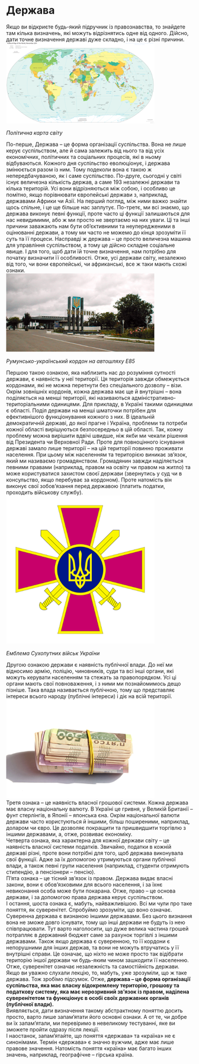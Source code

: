 # Держава
<div class="space">       
Якщо ви відкриєте будь-який підручник із правознавства, то знайдете там кілька
визначень, які можуть відрізнятись одне від одного. Дійсно, дати точне визначення державі
дуже складно, і на це є різні причини. 
</div>
<div class="space">
<div class="center">
<img src="1/1-12_Political_Color_Map_World.png" width="400px" class="center"/>
<p><i>Політична карта світу</i></p>
</div>
</div>
<div class="space"> 
По-перше, <span class="p1">Держава – це форма організації
суспільства</span>. Вона не лише керує суспільством, але й сама залежить від нього та від усіх
економічних, політичних та соціальних процесів, які в ньому відбуваються. Кожного дня
суспільство еволюціонує, і держава змінюється разом із ним. Тому подеколи вона є такою ж
непередбачуваною, як і саме суспільство. По-друге, сьогодні у світі існує величезна кількість
держав, а саме <span class="p1">193</span> незалежні держави та кілька територій. Усі вони відрізняються між
собою, і особливо це помітно, якщо порівнювати європейські держави з, наприклад,
державами Африки чи Азії. На перший погляд, між ними важко знайти щось спільне, і це ще
більше нас заплутує. По-третє, ми всі знаємо, що держава виконує певні функції, проте часто
ці функції залишаються для нас невидимими, або ж ми просто не звертаємо на них уваги. Ці
та інші причини заважають нам бути об’єктивними та неупередженими в оцінюванні
держави, а тому ми часто не можемо до кінця зрозуміти її суть та її процеси.        
Насправді ж держава – це просто величезна машина для управління суспільством, а
тому це дійсно складне соціальне явище. І для того, щоб дати їй точне визначення, нам
потрібно для початку визначити її особливості.          
Отже, усі держави світу, незалежно від того, чи вони європейські, чи африканські, все
ж таки мають схожі ознаки.      
</div>
<div class="space">
<div class="center">
<img src="1/Ukraine_Border.JPG" width="400px" class="center"/>
<p><i>Румунсько-український кордон на автошляху E85</i></p>
</div>
</div>
<div class="space"> 
Першою такою ознакою, яка наблизить нас до розуміння сутності держави, є
наявність у неї території. Ця територія завжди обмежується кордонами, які не можна
перетнути без спеціального дозволу – візи. Окрім зовнішніх кордонів, кожна держава має ще
й внутрішні – вона поділяється на менші території, які називаються адміністративно-
територіальними одиницями. Для прикладу, в Україні такими одиницями є області. Поділ
держави на менші шматочки потрібен для ефективнішого функціонування кожного з них. В
ідеальній демократичній державі, до якої прагне і Україна, проблеми та потреби кожної
області вирішуються безпосередньо в цій області. Так, кожну проблему можна вирішити
вдвічі швидше, ніж якби ми чекали рішення від Президента чи Верховної Ради.     
Проте для повноцінного існування державі замало лише території – на цій території
повинно проживати населення. При цьому між населенням та територією виникає зв’язок,
який ми називаємо громадянством. Громадянин завжди наділяється певними правами
(наприклад, правом на освіту чи правом на житло) та може користуватися захистом своєї
держави (звернутись у суд чи в консульство, якщо перебуває за кордоном). Проте натомість
він виконує свої зобов’язання перед державою (платить податки, проходить військову
службу).        
</div>
<div class="space">
<div class="center">
<img src="1/Emblem_of_the_Ukrainian_Ground_Forces.jpg" width="400px" class="center"/>
<p><i>Емблема Сухопутних військ України</i></p>
</div>
</div>
<div class="space"> 
Другою ознакою держави є наявність публічної влади. До неї ми відносимо армію,
поліцію, чиновників, суди та всі інші органи, які можуть керувати населенням та стежать
за правопорядком. Усі ці органи мають свої повноваження, і з ними ми познайомимось дещо
пізніше. Така влада називається публічною, тому що представляє інтереси всього народу
(публічні інтереси) і діє на всій території.        
</div>
<div class="space">
<div class="center">
<img src="1/HD1458.jpg" width="400px" class="center"/>
</div>
</div>

<div class="space"> 
Третя ознака – це наявність власної грошової системи. Кожна держава має власну національну валюту. В Україні це гривня, у Великій Британії – фунт стерлінгів, в Японії –
японська єна. Окрім національної валюти держави часто користуються й іншими, більш
поширеними, наприклад, доларом чи євро. Це дозволяє покращити та пришвидшити торгівлю з іншими державами, а, отже, розвиває економіку.   
</div>

<div class="space"> 
Четверта ознака, яка характерна для кожної держави світу – це наявність власної системи податків. Звичайно, податки в кожній державі різні, проте вони потрібні для того, щоб держава виконувала свої функції. Адже за їх допомогою утримуються органи публічної влади, а також певні групи населення (наприклад, студенти отримують стипендію, а пенсіонери – пенсію).              
</div>

<div class="space">
П’ята ознака – це тісний зв’язок із правом. Держава видає власні закони, вони є обов’язковими для всього населення, і за їхнє невиконання особа може бути покарана. Отже, право – це основа держави, і за допомогою права держава керує суспільством.           
</div>


<div class="space">
І остання, шоста ознака є, мабуть, найважливішою. Всі ми чули про таке поняття, як суверенітет. Спробуймо зрозуміти, що воно означає. Суверенна держава є визнаною іншими державами. Без цього визнання вона не зможе довго існувати, тому що інші держави не будуть із нею співпрацювати. Тут варто наголосити, що дуже велика частина грошей потрапляє в державний бюджет саме за рахунок торгівлі з іншими державами. Також якщо держава є суверенною, то її кордони є непорушними для інших держав, та вони не можуть втручатись у її внутрішні справи. Це означає, що ніхто не може просто так відібрати територію іншої держави чи будь-яким чином зашкодити її населенню. Отже, суверенітет означає незалежність та самостійність держави.        
</div>

<div class="space">
Якщо ви уважно слухали лекцію, то, мабуть, уже зрозуміли, що ж таке держава. Тож зробімо підсумок.      
Отже, <b>держава – це форма організації суспільства, яка має власну відокремлену територію, грошову та податкову систему, яка має нерозривний зв’язок із правом, наділена суверенітетом та функціонує в особі своїх державних органів (публічної влади).</b>      
</div>

<div class="space">
Виявляється, дати визначення такому абстрактному поняттю досить просто, варто лише запам’ятати його основні ознаки. А от те, чи добре ви їх запам’ятали, ми перевіримо в невеликому тестуванні, яке ви зможете пройти одразу після лекції.          
</div>

<div class="space">
І наостанок, запам’ятайте, що поняття «держава» та «країна» не є синонімами. Термін «держава» є значно вужчим, адже має лише правове значення. Натомість поняття «країна» має багато інших значень, наприклад, географічне – гірська країна.
</div>


